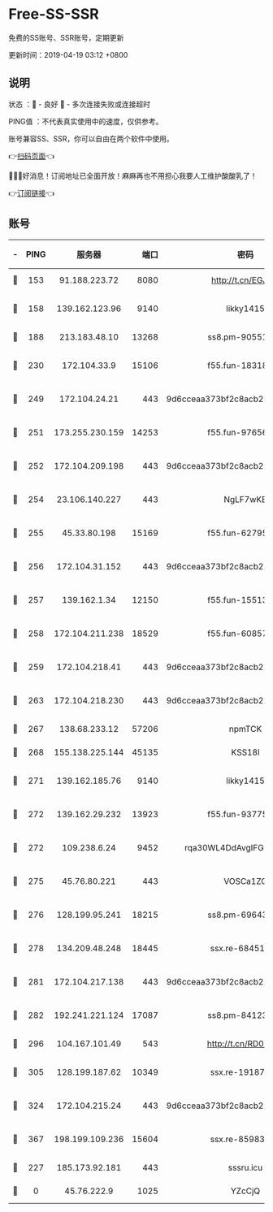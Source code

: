 # Free-SS-SSR

免费的SS账号、SSR账号，定期更新

更新时间：2019-04-19 03:12 +0800

## 说明

状态     ：🙂 - 良好 🙁 - 多次连接失败或连接超时

PING值   ：不代表真实使用中的速度，仅供参考。

账号兼容SS、SSR，你可以自由在两个软件中使用。

👉[扫码页面](https://liesauer.github.io/Free-SS-SSR/)👈

🎉🎉🎉好消息！订阅地址已全面开放！麻麻再也不用担心我要人工维护酸酸乳了！

👉[订阅链接](https://www.liesauer.net/yogurt/subscribe?ACCESS_TOKEN=DAYxR3mMaZAsaqUb)👈

## 账号

|-|PING|服务器|端口|密码|加密方式|区域|
|:----:|:----:|:-----:|-----:|:----:|:----:|:----:|
|🙂|153|91.188.223.72|8080|http://t.cn/EGJIyrl|rc4-md5|RU|
|🙂|158|139.162.123.96|9140|likky1415|aes-256-cfb|JP|
|🙂|188|213.183.48.10|13268|ss8.pm-90551767|rc4-md5|RU|
|🙂|230|172.104.33.9|15106|f55.fun-18318198|aes-256-cfb|SG|
|🙂|249|172.104.24.21|443|9d6cceaa373bf2c8acb22e60b6a58be6|aes-256-cfb|US|
|🙂|251|173.255.230.159|14253|f55.fun-97656592|aes-256-cfb|US|
|🙂|252|172.104.209.198|443|9d6cceaa373bf2c8acb22e60b6a58be6|aes-256-cfb|US|
|🙂|254|23.106.140.227|443|NgLF7wKB|aes-256-cfb|US|
|🙂|255|45.33.80.198|15169|f55.fun-62795651|aes-256-cfb|US|
|🙂|256|172.104.31.152|443|9d6cceaa373bf2c8acb22e60b6a58be6|aes-256-cfb|US|
|🙂|257|139.162.1.34|12150|f55.fun-15513750|aes-256-cfb|SG|
|🙂|258|172.104.211.238|18529|f55.fun-60857780|aes-256-cfb|US|
|🙂|259|172.104.218.41|443|9d6cceaa373bf2c8acb22e60b6a58be6|aes-256-cfb|US|
|🙂|263|172.104.218.230|443|9d6cceaa373bf2c8acb22e60b6a58be6|aes-256-cfb|US|
|🙂|267|138.68.233.12|57206|npmTCK|rc4-md5|US|
|🙂|268|155.138.225.144|45135|KSS18l|rc4-md5|US|
|🙂|271|139.162.185.76|9140|likky1415|aes-256-cfb|DE|
|🙂|272|139.162.29.232|13923|f55.fun-93775470|aes-256-cfb|SG|
|🙂|272|109.238.6.24|9452|rqa30WL4DdAvgIFG6Fs3znzTa|aes-256-cfb|FR|
|🙂|275|45.76.80.221|443|VOSCa1ZG|aes-256-cfb|DE|
|🙂|276|128.199.95.241|18215|ss8.pm-69643917|aes-256-cfb|SG|
|🙂|278|134.209.48.248|18445|ssx.re-68451982|aes-256-cfb|US|
|🙂|281|172.104.217.138|443|9d6cceaa373bf2c8acb22e60b6a58be6|aes-256-cfb|US|
|🙂|282|192.241.221.124|17087|ss8.pm-84123317|aes-256-cfb|US|
|🙂|296|104.167.101.49|543|http://t.cn/RD0D7sx|rc4-md5|CA|
|🙂|305|128.199.187.62|10349|ssx.re-19187130|aes-256-cfb|SG|
|🙂|324|172.104.215.24|443|9d6cceaa373bf2c8acb22e60b6a58be6|aes-256-cfb|US|
|🙂|367|198.199.109.236|15604|ssx.re-85983302|aes-256-cfb|US|
|🙁|227|185.173.92.181|443|sssru.icu|rc4-md5|RU|
|🙁|0|45.76.222.9|1025|YZcCjQ|rc4-md5|JP|
